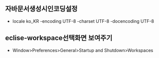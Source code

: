 ## 자바문서생성시인코딩설정
+ locale ko_KR -encoding UTF-8 -charset UTF-8 -docencoding UTF-8

## eclise-workspace선택화면 보여주기
+ Window>Preferences>General>Startup and Shutdown>Workspaces
